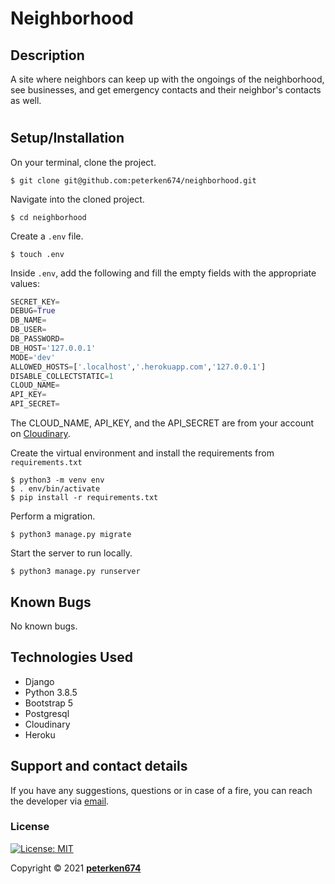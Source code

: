 # Neighborhood
## Description
A site where neighbors can keep up with the ongoings of the neighborhood, see businesses, and get emergency contacts and their neighbor's contacts as well.
#

## Setup/Installation
On your terminal, clone the project.
    
    $ git clone git@github.com:peterken674/neighborhood.git

Navigate into the cloned project.

    $ cd neighborhood

Create a `.env` file.

    $ touch .env

Inside `.env`, add the following and fill the empty fields with the appropriate values:

```python
SECRET_KEY=
DEBUG=True
DB_NAME=
DB_USER=
DB_PASSWORD=
DB_HOST='127.0.0.1'
MODE='dev'
ALLOWED_HOSTS=['.localhost','.herokuapp.com','127.0.0.1']
DISABLE_COLLECTSTATIC=1
CLOUD_NAME= 
API_KEY=
API_SECRET=
```
The CLOUD_NAME, API_KEY, and the API_SECRET are from your account on [Cloudinary](https://cloudinary.com/).

Create the virtual environment and install the requirements from `requirements.txt`

    $ python3 -m venv env
    $ . env/bin/activate
    $ pip install -r requirements.txt


Perform a migration.

    $ python3 manage.py migrate


Start the server to run locally.

    $ python3 manage.py runserver

## Known Bugs
No known bugs.
## Technologies Used
- Django
- Python 3.8.5
- Bootstrap 5
- Postgresql
- Cloudinary
- Heroku
## Support and contact details
If you have any suggestions, questions or in case of a fire, you can reach the developer via [email](mailto:peterken.ngugi@gmail.com).
### License
 [![License: MIT](https://img.shields.io/badge/License-MIT-yellow.svg)](LICENSE)

Copyright &copy; 2021 **[peterken674](www.github.com/peterken674)**